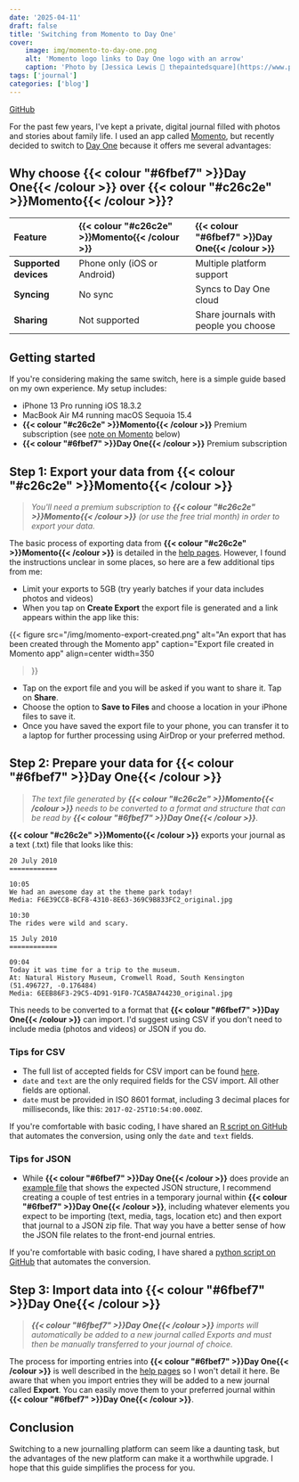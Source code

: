 ```yaml
---
date: '2025-04-11'
draft: false
title: 'Switching from Momento to Day One'
cover:
    image: img/momento-to-day-one.png
    alt: 'Momento logo links to Day One logo with an arrow'
    caption: 'Photo by [Jessica Lewis 🦋 thepaintedsquare](https://www.pexels.com/photo/white-notebook-and-pen-606539/)'
tags: ['journal']
categories: ['blog']
---
```


[GitHub](https://github.com/clarelgibson/momento-to-day-one)

For the past few years, I've kept a private, digital journal filled with photos and stories about family life. I used an app called [Momento](https://momentoapp.com), but recently decided to switch to [Day One](https://dayoneapp.com) because it offers me several advantages:

## Why choose **{{< colour "#6fbef7" >}}Day One{{< /colour >}}** over **{{< colour "#c26c2e" >}}Momento{{< /colour >}}**?

| **Feature** | **{{< colour "#c26c2e" >}}Momento{{< /colour >}}** | **{{< colour "#6fbef7" >}}Day One{{< /colour >}}** |
|:------------|:-----------------------------------------------|:----------------------------------------------------|
| **Supported devices** | Phone only (iOS or Android) | Multiple platform support |
| **Syncing** | No sync | Syncs to Day One cloud |
| **Sharing** | Not supported | Share journals with people you choose |

## Getting started

If you're considering making the same switch, here is a simple guide based on my own experience. My setup includes:

* iPhone 13 Pro running iOS 18.3.2
* MacBook Air M4 running macOS Sequoia 15.4
* **{{< colour "#c26c2e" >}}Momento{{< /colour >}}** Premium subscription (see [note on Momento](#some-notes-on-momento) below)
* **{{< colour "#6fbef7" >}}Day One{{< /colour >}}** Premium subscription

## Step 1: Export your data from **{{< colour "#c26c2e" >}}Momento{{< /colour >}}**

> *You'll need a premium subscription to **{{< colour "#c26c2e" >}}Momento{{< /colour >}}** (or use the free trial month) in order to export your data.*

The basic process of exporting data from **{{< colour "#c26c2e" >}}Momento{{< /colour >}}** is detailed in the [help pages](https://momento.zendesk.com/hc/en-us/articles/207965865-Export-FAQ). However, I found the instructions unclear in some places, so here are a few additional tips from me:

* Limit your exports to 5GB (try yearly batches if your data includes photos and videos)
* When you tap on **Create Export** the export file is generated and a link appears within the app like this:

{{< figure
  src="/img/momento-export-created.png"
  alt="An export that has been created through the Momento app"
  caption="Export file created in Momento app"
  align=center
  width=350
>}}

* Tap on the export file and you will be asked if you want to share it. Tap on **Share**.
* Choose the option to **Save to Files** and choose a location in your iPhone files to save it.
* Once you have saved the export file to your phone, you can transfer it to a laptop for further processing using AirDrop or your preferred method.

## Step 2: Prepare your data for **{{< colour "#6fbef7" >}}Day One{{< /colour >}}**

> *The text file generated by **{{< colour "#c26c2e" >}}Momento{{< /colour >}}** needs to be converted to a format and structure that can be read by **{{< colour "#6fbef7" >}}Day One{{< /colour >}}**.*

**{{< colour "#c26c2e" >}}Momento{{< /colour >}}** exports your journal as a text (.txt) file that looks like this:

```
20 July 2010
============

10:05
We had an awesome day at the theme park today!
Media: F6E39CC8-BCF8-4310-8E63-369C9B833FC2_original.jpg

10:30
The rides were wild and scary.

15 July 2010
============

09:04
Today it was time for a trip to the museum.
At: Natural History Museum, Cromwell Road, South Kensington (51.496727, -0.176484)
Media: 6EEB86F3-29C5-4D91-91F0-7CA5BA744230_original.jpg
```
This needs to be converted to a format that **{{< colour "#6fbef7" >}}Day One{{< /colour >}}** can import. I'd suggest using CSV if you don't need to include media (photos and videos) or JSON if you do.

### Tips for CSV

* The full list of accepted fields for CSV import can be found [here](https://forums.dayoneapp.com/forums/topic/csv-file-format/).
* `date` and `text` are the only required fields for the CSV import. All other fields are optional.
* `date` must be provided in ISO 8601 format, including 3 decimal places for milliseconds, like this: `2017-02-25T10:54:00.000Z`.

If you're comfortable with basic coding, I have shared an [R script on GitHub](https://github.com/clarelgibson/momento-to-day-one) that automates the conversion, using only the `date` and `text` fields.

### Tips for JSON

* While **{{< colour "#6fbef7" >}}Day One{{< /colour >}}** does provide an [example file](https://dayoneapp.com/blog/help_guides/importing-data-from-json-files/) that shows the expected JSON structure, I recommend creating a couple of test entries in a temporary journal within **{{< colour "#6fbef7" >}}Day One{{< /colour >}}**, including whatever elements you expect to be importing (text, media, tags, location etc) and then export that journal to a JSON zip file. That way you have a better sense of how the JSON file relates to the front-end journal entries.

If you're comfortable with basic coding, I have shared a [python script on GitHub](https://github.com/clarelgibson/momento-to-day-one) that automates the conversion.

## Step 3: Import data into **{{< colour "#6fbef7" >}}Day One{{< /colour >}}**

> ***{{< colour "#6fbef7" >}}Day One{{< /colour >}}** imports will automatically be added to a new journal called Exports and must then be manually transferred to your journal of choice.*

The process for importing entries into **{{< colour "#6fbef7" >}}Day One{{< /colour >}}** is well described in the [help pages](https://dayoneapp.com/guides/settings/importing-data-to-day-one/) so I won't detail it here. Be aware that when you import entries they will be added to a new journal called **Export**. You can easily move them to your preferred journal within **{{< colour "#6fbef7" >}}Day One{{< /colour >}}**.

## Conclusion

Switching to a new journalling platform can seem like a daunting task, but the advantages of the new platform can make it a worthwhile upgrade. I hope that this guide simplifies the process for you.
